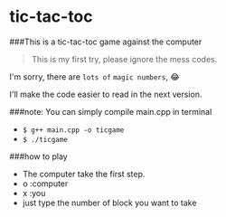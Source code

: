 # tic-tac-toc
###This is a tic-tac-toc game against the computer
>This is my first try, please ignore the mess codes.


I'm sorry, there are `lots of` `magic numbers`, :joy:

I'll make the code easier to read in the next version.

###note:
You can simply compile main.cpp in terminal

* `$ g++ main.cpp -o ticgame` 
* `$ ./ticgame`

###how to play
* The computer take the first step.
* o :computer
* x :you
* just type the number of block you want to take
